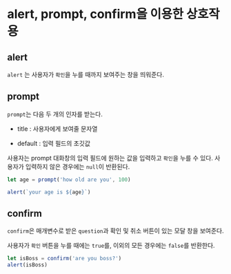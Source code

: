 # alert, prompt, confirm을 이용한 상호작용

## alert

`alert` 는 사용자가 `확인`을 누를 때까지 보여주는 창을 띄워준다.

## prompt

`prompt`는 다음 두 개의 인자를 받는다.

- title : 사용자에게 보여줄 문자열

- default : 입력 필드의 초깃값

사용자는 prompt 대화창의 입력 필드에 원하는 값을 입력하고 `확인`을 누를 수 있다. 사용자가 입력하지 않은 경우에는 `null`이 반환된다.

```javascript
let age = prompt('how old are you', 100)

alert(`your age is ${age}`)
```

## confirm

`confirm`은 매개변수로 받은 `question`과 확인 및 취소 버튼이 있는 모달 창을 보여준다.

사용자가 `확인` 버튼을 누를 때에는 `true`를, 이외의 모든 경우에는 `false`를 반환한다.

```javascript
let isBoss = confirm('are you boss?')
alert(isBoss)
```

